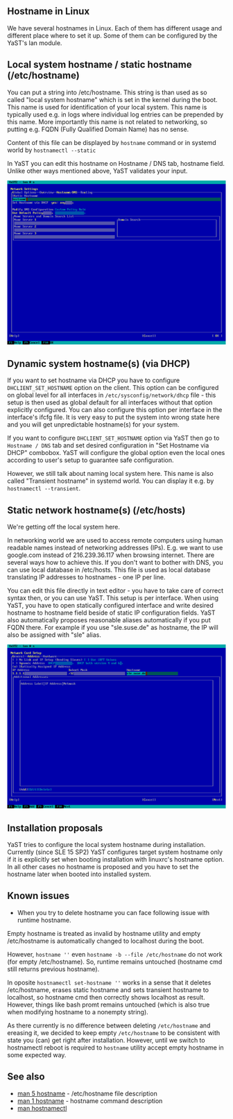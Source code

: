 ## Hostname in Linux ##

We have several hostnames in Linux. Each of them has different usage and different place where to set it up. Some of them can be configured by the YaST's lan module.

## Local system hostname / static hostname (/etc/hostname) ##

You can put a string into /etc/hostname. This string is than used as so called "local system hostname" which is set in the kernel during the boot. This name is used for identification of your local system. This name is typically used e.g. in logs where individual log entries can be prepended by this name. More importantly this name is not related to networking, so putting e.g. FQDN (Fully Qualified Domain Name) has no sense.

Content of this file can be displayed by `hostname` command or in systemd world by `hostnamectl --static`

In YaST you can edit this hostname on Hostname / DNS tab, hostname field. Unlike other ways mentioned above, YaST validates your input.

![Hostname/DNS tab](pics/hostname_tab.png?raw=true "Hostname/DNS tab")

## Dynamic system hostname(s) (via DHCP) ##

If you want to set hostname via DHCP you have to configure `DHCLIENT_SET_HOSTNAME` option on the client. This option can be configured on global level for all interfaces in `/etc/sysconfig/network/dhcp` file - this setup is then used as global default for all interfaces without that option explicitly configured. You can also configure this option per interface in the interface's ifcfg file. It is very easy to put the system into wrong state here and you will get unpredictable hostname(s) for your system.

If you want to configure `DHCLIENT_SET_HOSTNAME` option via YaST then go to `Hostname / DNS` tab and set desired configuration in "Set Hostname via DHCP" combobox. YaST will configure the global option even the local ones according to user's setup to guarantee safe configuration.

However, we still talk about naming local system here. This name is also called "Transient hostname" in systemd world. You can display it e.g. by `hostnamectl --transient`.

## Static network hostname(s) (/etc/hosts) ##

We're getting off the local system here.

In networking world we are used to access remote computers using human readable names instead of networking addresses (IPs). E.g. we want to use google.com instead of 216.239.36.117 when browsing internet. There are several ways how to achieve this. If you don't want to bother with DNS, you can use local database in /etc/hosts. This file is used as local database translating IP addresses to hostnames - one IP per line.

You can edit this file directly in text editor - you have to take care of correct syntax then, or you can use YaST. This setup is per interface. When using YaST, you have to open statically configured interface and write desired hostname to hostname field beside of static IP configuration fields. YaST also automatically proposes reasonable aliases automatically if you put FQDN there. For example if you use "sle.suse.de" as hostname, the IP will also be assigned with "sle" alias.

![Hostname for interface](pics/hostname_iface.png?raw=true "Hostname for interface")

## Installation proposals ##

YaST tries to configure the local system hostname during installation. Currently (since SLE 15 SP2) YaST configures target system hostname only if it is explicitly set when booting installation with linuxrc's hostname option. In all other cases no hostname is proposed and you have to set the hostname later when booted into installed system.

## Known issues ##

* When you try to delete hostname you can face following issue with runtime hostname.

Empty hostname is treated as invalid by hostname utility and empty /etc/hostname is automatically changed to localhost during the boot.

However, `hostname ''` even `hostname -b --file /etc/hostname` do not work (for empty /etc/hostname). So, runtime remains untouched (hostname cmd still returns previous hostname).

In oposite `hostnamectl set-hostname ''` works in a sense that it deletes /etc/hostname, erases static hostname and sets transient hostname to localhost, so hostname cmd then correctly shows localhost as result. However, things like bash promt remains untouched (which is also true when modifying hostname to a nonempty string).

As there currently is no difference between deleting `/etc/hostname` and ereasing it, we decided to keep empty `/etc/hostname` to be consistent with state you (can) get right after installation. However, until we switch to hostnamectl reboot is required to `hostname` utility accept empty hostname in some expected way.

## See also ##

* [man 5 hostname](http://man7.org/linux/man-pages/man5/hostname.5.html) - /etc/hostname file description
* [man 1 hostname](http://man7.org/linux/man-pages/man1/hostname.1.html) - hostname command description
* [man hostnamectl](http://man7.org/linux/man-pages/man1/hostnamectl.1.html)
